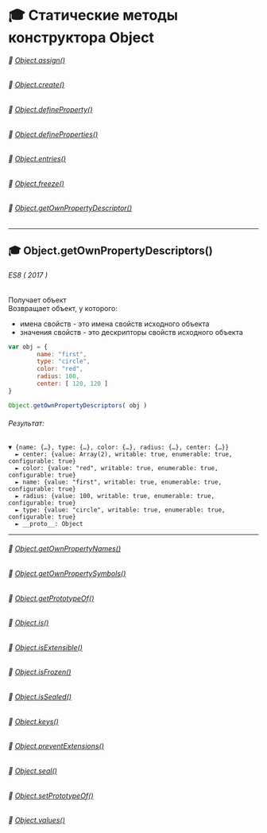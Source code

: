 # :mortar_board: Статические методы конструктора  Object
###### :radio_button: <a href="Object.assign">Object.assign()</a>
###### :radio_button: <a href="Object.create">Object.create()</a>
###### :radio_button: <a href="Object.defineProperty">Object.defineProperty()</a>
###### :radio_button: <a href="Object.defineProperties">Object.defineProperties()</a>
###### :radio_button: <a href="Object.entries">Object.entries()</a>
###### :radio_button: <a href="">Object.freeze()</a>
###### :radio_button: <a href="Object.getOwnPropertyDescriptor">Object.getOwnPropertyDescriptor()</a>
***
## :mortar_board: Object.getOwnPropertyDescriptors()
###### ES8 ( 2017 )
Получает объект<br/>
Возвращает объект, у которого:<br/>
*    имена свойств - это имена свойств исходного объекта<br/>
*    значения свойств - это дескрипторы свойств исходного объекта<br/>
```javascript
var obj = {
        name: "first",
        type: "circle",
        color: "red",
        radius: 100,
        center: [ 120, 120 ]
}

Object.getOwnPropertyDescriptors( obj )
```
###### Результат:
```console
▼ {name: {…}, type: {…}, color: {…}, radius: {…}, center: {…}}
  ► center: {value: Array(2), writable: true, enumerable: true, configurable: true}
  ► color: {value: "red", writable: true, enumerable: true, configurable: true}
  ► name: {value: "first", writable: true, enumerable: true, configurable: true}
  ► radius: {value: 100, writable: true, enumerable: true, configurable: true}
  ► type: {value: "circle", writable: true, enumerable: true, configurable: true}
  ► __proto__: Object
```
***
###### :radio_button: <a href="Object.getOwnPropertyNames">Object.getOwnPropertyNames()</a>
###### :radio_button: <a href="">Object.getOwnPropertySymbols()</a>
###### :radio_button: <a href="">Object.getPrototypeOf()</a>
###### :radio_button: <a href="">Object.is()</a>
###### :radio_button: <a href="">Object.isExtensible()</a>
###### :radio_button: <a href="">Object.isFrozen()</a>
###### :radio_button: <a href="">Object.isSealed()</a>
###### :radio_button: <a href="Object.keys">Object.keys()</a>
###### :radio_button: <a href="">Object.preventExtensions()</a>
###### :radio_button: <a href="">Object.seal()</a>
###### :radio_button: <a href="">Object.setPrototypeOf()</a>
###### :radio_button: <a href="Object.values">Object.values()</a>